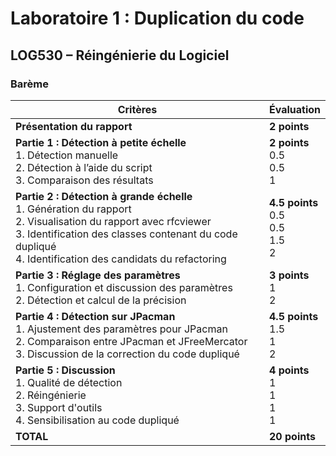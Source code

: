 # Laboratoire 1 : Duplication du code
## LOG530 – Réingénierie du Logiciel
### Barème

| Critères   | Évaluation |
| -------- | ----------- |
| **Présentation du rapport**  | **2 points**|
| **Partie 1 : Détection à petite échelle** <br> 1. Détection manuelle <br> 2. Détection à l’aide du script <br> 3. Comparaison des résultats| **2 points** <br> 0.5 <br> 0.5  <br> 1|
| **Partie 2 : Détection à grande échelle** <br> 1. Génération du rapport <br> 2. Visualisation du rapport avec rfcviewer <br> 3. Identification des classes contenant du code dupliqué<br> 4. Identification des candidats du refactoring| **4.5 points** <br> 0.5 <br> 0.5 <br> 1.5 <br> 2 |
| **Partie 3 : Réglage des paramètres** <br> 1. Configuration et discussion des paramètres <br> 2. Détection et calcul de la précision | **3 points** <br> 1 <br> 2 |
| **Partie 4 : Détection sur JPacman** <br> 1. Ajustement des paramètres pour JPacman <br> 2. Comparaison entre JPacman et JFreeMercator <br> 3. Discussion de la correction du code dupliqué | **4.5 points** <br> 1.5 <br> 1 <br> 2 |
| **Partie 5 : Discussion** <br> 1. Qualité de détection <br> 2. Réingénierie <br> 3. Support d'outils <br> 4. Sensibilisation au code dupliqué | **4 points** <br> 1 <br> 1 <br> 1 <br> 1 |
| **TOTAL** | **20 points** |